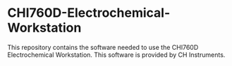 # CHI760D-Electrochemical-Workstation
This repository contains the software needed to use the CHI760D Electrochemical Workstation. This software is provided by CH Instruments.
